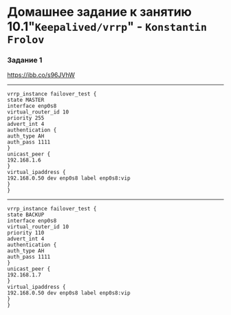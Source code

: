 # Домашнее задание к занятию 10.1"`Keepalived/vrrp`" - `Konstantin Frolov`




### Задание 1

https://ibb.co/s96JVhW

---
```
vrrp_instance failover_test {
state MASTER
interface enp0s8
virtual_router_id 10
priority 255
advert_int 4
authentication {
auth_type AH
auth_pass 1111
}
unicast_peer {
192.168.1.6
}
virtual_ipaddress {
192.168.0.50 dev enp0s8 label enp0s8:vip
}
}
```

---

```
vrrp_instance failover_test {
state BACKUP
interface enp0s8
virtual_router_id 10
priority 110
advert_int 4
authentication {
auth_type AH
auth_pass 1111
}
unicast_peer {
192.168.1.7
}
virtual_ipaddress {
192.168.0.50 dev enp0s8 label enp0s8:vip
}
}
```




